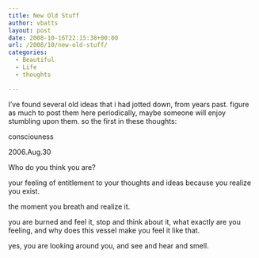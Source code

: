 ```yaml
---
title: New Old Stuff
author: vbatts
layout: post
date: 2008-10-16T22:15:38+00:00
url: /2008/10/new-old-stuff/
categories:
  - Beautiful
  - Life
  - thoughts

---
```

I&#8217;ve found several old ideas that i had jotted down, from years past. figure as much to post them here periodically, maybe someone will enjoy stumbling upon them. so the first in these thoughts:

consciouness
  
2006.Aug.30

Who do you think you are?
  
your feeling of entitlement to your thoughts and ideas because you realize you exist.
  
the moment you breath and realize it.
  
you are burned and feel it, stop and think about it, what exactly are you feeling, and why does this vessel make you feel it like that.

yes, you are looking around you, and see and hear and smell.